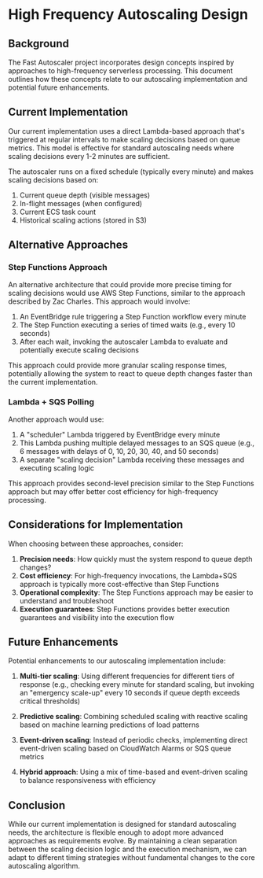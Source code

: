 # High Frequency Autoscaling Design

## Background

The Fast Autoscaler project incorporates design concepts inspired by approaches to high-frequency serverless processing. This document outlines how these concepts relate to our autoscaling implementation and potential future enhancements.

## Current Implementation

Our current implementation uses a direct Lambda-based approach that's triggered at regular intervals to make scaling decisions based on queue metrics. This model is effective for standard autoscaling needs where scaling decisions every 1-2 minutes are sufficient.

The autoscaler runs on a fixed schedule (typically every minute) and makes scaling decisions based on:

1. Current queue depth (visible messages)
2. In-flight messages (when configured)
3. Current ECS task count
4. Historical scaling actions (stored in S3)

## Alternative Approaches

### Step Functions Approach

An alternative architecture that could provide more precise timing for scaling decisions would use AWS Step Functions, similar to the approach described by Zac Charles. This approach would involve:

1. An EventBridge rule triggering a Step Function workflow every minute
2. The Step Function executing a series of timed waits (e.g., every 10 seconds)
3. After each wait, invoking the autoscaler Lambda to evaluate and potentially execute scaling decisions

This approach could provide more granular scaling response times, potentially allowing the system to react to queue depth changes faster than the current implementation.

### Lambda + SQS Polling

Another approach would use:

1. A "scheduler" Lambda triggered by EventBridge every minute
2. This Lambda pushing multiple delayed messages to an SQS queue (e.g., 6 messages with delays of 0, 10, 20, 30, 40, and 50 seconds)
3. A separate "scaling decision" Lambda receiving these messages and executing scaling logic

This approach provides second-level precision similar to the Step Functions approach but may offer better cost efficiency for high-frequency processing.

## Considerations for Implementation

When choosing between these approaches, consider:

1. **Precision needs**: How quickly must the system respond to queue depth changes?
2. **Cost efficiency**: For high-frequency invocations, the Lambda+SQS approach is typically more cost-effective than Step Functions
3. **Operational complexity**: The Step Functions approach may be easier to understand and troubleshoot
4. **Execution guarantees**: Step Functions provides better execution guarantees and visibility into the execution flow

## Future Enhancements

Potential enhancements to our autoscaling implementation include:

1. **Multi-tier scaling**: Using different frequencies for different tiers of response (e.g., checking every minute for standard scaling, but invoking an "emergency scale-up" every 10 seconds if queue depth exceeds critical thresholds)

2. **Predictive scaling**: Combining scheduled scaling with reactive scaling based on machine learning predictions of load patterns

3. **Event-driven scaling**: Instead of periodic checks, implementing direct event-driven scaling based on CloudWatch Alarms or SQS queue metrics

4. **Hybrid approach**: Using a mix of time-based and event-driven scaling to balance responsiveness with efficiency

## Conclusion

While our current implementation is designed for standard autoscaling needs, the architecture is flexible enough to adopt more advanced approaches as requirements evolve. By maintaining a clean separation between the scaling decision logic and the execution mechanism, we can adapt to different timing strategies without fundamental changes to the core autoscaling algorithm.